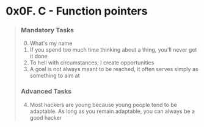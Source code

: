

# 0x0F. C - Function pointers


>
> ### Mandatory Tasks
> 0. What's my name
> 1. If you spend too much time thinking about a thing, you'll never get it done
> 2. To hell with circumstances; I create opportunities
> 3. A goal is not always meant to be reached, it often serves simply as something to aim at
>
>
> ### Advanced Tasks
> 4. Most hackers are young because young people tend to be adaptable. As long as you remain adaptable, you can always be a good hacker
>

